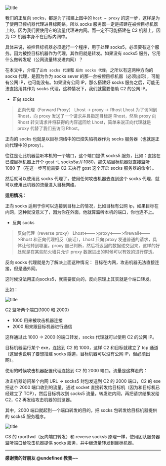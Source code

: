 ![title](https://leanote.com/api/file/getImage?fileId=5ee98417ab644133400003ca)

我们的正反向 socks，都是为了搭建上图中的 `host → proxy` 的这一步，这样是为了使用已控机器代理进目标网络。所以 socks 服务器一定是搭建在被控目标机器上的，因为我们要使用它的流量代理进内网。而一定不可能搭建在 C2 机器上，因为 C2 机器本身不在目标内网中。

具体来说，被控目标机器必须运行一个程序，用于处理 socks5，必须要有这个服务。因为被控目标机器作为代理，其作用就是转发。如果没有 socks5 服务，它用什么做转发呢（公网流量转发进内网）？

在本文中，介绍了`正向 socks 代理`和 `反向 socks 代理`。之所以有这两种方向的 socks 代理，是因为作为 socks sever 的那一台被控目标机器（必须出网），可能有公网 IP，也可能没有。如果没有公网 IP，那么搭建好 socks 服务之后，可能无法直接用其作为 socks 代理，这种情况下，我们就需要借助 C2 的公网 IP。

- 正向 socks

> 正向代理（Forward Proxy）
Lhost → proxy → Rhost
Lhost 为了访问到 Rhost，向 proxy 发送了一个请求并且指定目标是 Rhost，然后 proxy 向 Rhost 转交请求并将获得的内容返回给 Lhost，简单来说正向代理就是 proxy 代替了我们去访问 Rhost。


正向的 socks 也就是以目标网络中的已控失陷机器作为 socks 服务器（也就是正向代理中的 proxy）。

往往是让此机器监听本机的一个端口，这个端口提供 socks5 服务，比如：直接在已控目标机器上开个 gost -L socks5a://:1080，那失陷目标机器就直接监听 1080 了（在这一步可能需要 C2 去执行 gost 这个开启 socks 服务器的命令）。


然后就可以使用此 socks 代理了，使用任何攻击机器去连到这个 socks 代理，就可以使用此机器的流量进入目标网络。


**适用情况：**


正向 socks 适用于你可以连接到目标上的情况，比如目标有公网 ip，如果目标在内网，这种就没意义了，因为你在外面，他就算监听本机的端口，你也连不上。


- 反向 socks

> 反向代理（reverse proxy）
Lhost<--->proxy<--->firewall<--->Rhost
和正向代理相反（废话），Lhost 只向 proxy 发送普通的请求，具体让他转到哪里，proxy 自己判断，然后将返回的数据递交回来，这样的好处就是在某些防火墙只允许 proxy 数据进出的时候可以有效的进行穿透。






反向 socks 代理就是为了解决上面这种情况：
目标在内网，攻击机器无法直接连接，但是通外网。

这时候没法用正向socks5，就需要反向的，反向原理上其实就是个端口转发。

比如：

![title](https://leanote.com/api/file/getImage?fileId=5ee9ba98ab644133400005e2)

C2 监听两个端口(1000 和 2000）

- 1000 用来被攻击机器连接
- 2000 用来跟目标机器进行通信

这样通过此 1000 → 2000 的端口转发，socks 代理就可以使用 C2 的公网 IP。



目标机器运行某个 exe，连接到 C2 的 1000，这样 C2 和目标就建立了 tcp 通道（这里也说明了要想搭建 socks 隧道，目标机器可以没有公网 IP，但必须出网）。

使用的时候攻击机器配置代理连接到 C2 的 2000 端口。流量是这样走的：

攻击机器访问某个内网 URL → socks5 封包发送到 C2 的 2000 端口，C2 的 exe 把这个 2000 端口收到的流量，通过 socket 直接转发给目标机（因为和目标机已经建立了 TCP），然后目标机收到 socks5 流量，转发进内网，再把请求结果发给 C2，C2 再发给攻击机器的浏览器。

其中，2000 端口就起到一个端口转发的目的，把 socks 包转发给目标机器提供的 socks5 服务程序。

![title](https://leanote.com/api/file/getImage?fileId=5ee9b96eab6441312b0006ba)


CS 的 rportfwd（反向端口转发）和 reverse socks5 原理一样，使用团队服务器监听端口给攻击机器提供 socks 服务，并中继流量转发到目标机器。

------------------

**感谢我的好朋友 @undefined 教我~~**